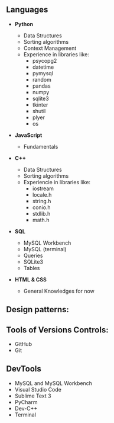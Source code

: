 ## Languages

- <b>Python</b>
  - Data Structures
  - Sorting algorithms
  - Context Management
  - Experience in libraries like:
    - psycopg2
    - datetime
    - pymysql
    - random
    - pandas
    - numpy
    - sqlite3
    - tkinter
    - shutil
    - plyer
    - os
- <b>JavaScript</b>
  - Fundamentals
- <b>C++</b>
  - Data Structures
  - Sorting algorithms
  - Experiencie in libraries like:
    - iostream
    - locale.h
    - string.h
    - conio.h
    - stdlib.h
    - math.h
- <b>SQL</b>

  - MySQL Workbench
  - MySQL (terminal)
  - Queries
  - SQLite3
  - Tables

- <b>HTML & CSS</b>

  - General Knowledges for now

## Design patterns:

## Tools of Versions Controls:
- GitHub
- Git

## DevTools

- MySQL and MySQL Workbench
- Visual Studio Code
- Sublime Text 3
- PyCharm
- Dev-C++
- Terminal

